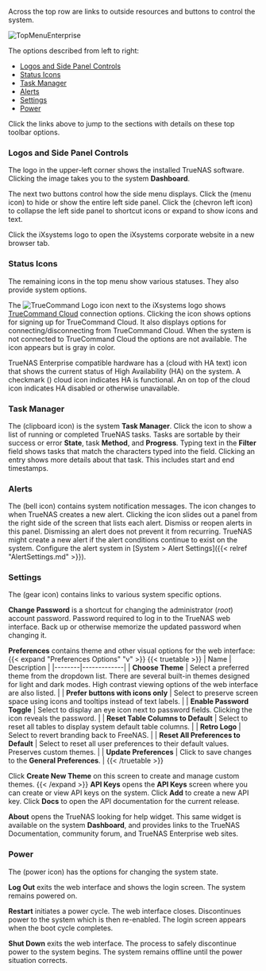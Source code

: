 &NewLine;

Across the top row are links to outside resources and buttons to control the system.

<img src="/images/CORE/Dashboard/TopMenuEnterprise.png" alt="TopMenuEnterprise">

The options described from left to right:

* [Logos and Side Panel Controls](#logos-and-side-panel-controls)
* [Status Icons](#status-icons)
* [Task Manager](#task-manager)
* [Alerts](#alerts) 
* [Settings](#settings)
* [Power](#power)

Click the links above to jump to the sections with details on these top toolbar options.

### Logos and Side Panel Controls

The logo in the upper-left corner shows the installed TrueNAS software.
Clicking the image takes you to the system **Dashboard**.

The next two buttons control how the side menu displays.
Click the <span class="iconify" data-icon="ic:round-menu"></span> (menu icon) to hide or show the entire left side panel.
Click the <span class="iconify" data-icon="ic:baseline-chevron-left"></span> (chevron left icon) to collapse the left side panel to shortcut icons or expand to show icons and text.

Click the iXsystems logo to open the iXsystems corporate website in a new browser tab.

### Status Icons

The remaining icons in the top menu show various statuses. They also provide system options.

The <img src="/favicon/tc-favicon-black-32x32.png" alt="TrueCommand Logo"> icon next to the iXsystems logo shows <a href="https://www.truenas.com/truecommand/">TrueCommand Cloud</a> connection options.
Clicking the icon shows options for signing up for TrueCommand Cloud. It also displays options for connecting/disconnecting from TrueCommand Cloud.
When the system is not connected to TrueCommand Cloud the options are not available.
The icon appears but is gray in color.

TrueNAS Enterprise compatible hardware has a <span class="iconify" data-icon="ic:baseline-cloud"></span> (cloud with HA text) icon that shows the current status of High Availability (HA) on the system.
A checkmark (<span class="iconify" data-icon="ic:sharp-cloud-done"></span>) cloud icon indicates HA is functional.
An <span class="iconify" data-icon="bi:x"></span> on top of the cloud icon indicates HA disabled or otherwise unavailable.

### Task Manager

The <span class="iconify" data-icon="ic:baseline-assignment"></span> (clipboard icon) is the system **Task Manager**.
Click the icon to show a list of running or completed TrueNAS tasks.
Tasks are sortable by their success or error **State**, task **Method**, and **Progress**.
Typing text in the <span class="iconify" data-icon="fa:search"></span> **Filter** field shows tasks that match the characters typed into the field.
Clicking an entry shows more details about that task. This includes start and end timestamps.

### Alerts

The <span class="iconify" data-icon="clarity:bell-solid"></span> (bell icon) contains system notification messages.
The icon changes to <span class="iconify" data-icon="clarity:bell-solid-badged"></span> when TrueNAS creates a new alert.
Clicking the icon slides out a panel from the right side of the screen that lists each alert.
Dismiss or reopen alerts in this panel.
Dismissing an alert does not prevent it from recurring. TrueNAS might create a new alert if the alert conditions continue to exist on the system.
Configure the alert system in [System > Alert Settings]({{< relref "AlertSettings.md" >}}).

### Settings

The <span class="iconify" data-icon="fa6-solid:gear"></span> (gear icon) contains links to various system specific options.

<span class="iconify" data-icon="ic:baseline-dialpad"></span> **Change Password** is a shortcut for changing the administrator (*root*) account password.
Password required to log in to the TrueNAS web interface.
Back up or otherwise memorize the updated password when changing it.

<span class="iconify" data-icon="ic:outline-settings-applications"></span> **Preferences** contains theme and other visual options for the web interface:
{{< expand "Preferences Options" "v" >}}
{{< truetable >}}
| Name | Description |
|--------|-------------|
| **Choose Theme** | Select a preferred theme from the dropdown list. There are several built-in themes designed for light and dark modes. High contrast viewing options of the web interface are also listed. |
| **Prefer buttons with icons only** | Select to preserve screen space using icons and tooltips instead of text labels. |
| **Enable Password Toggle** | Select to display an eye icon next to password fields. Clicking the icon reveals the password. |
| **Reset Table Columns to Default** | Select to reset all tables to display system default table columns. |
| **Retro Logo** | Select to revert branding back to FreeNAS. |
| **Reset All Preferences to Default** | Select to reset all user preferences to their default values. Preserves custom themes. |
| **Update Preferences** | Click to save changes to the **General Preferences**. |
{{< /truetable >}}

Click **Create New Theme** on this screen to create and manage custom themes.
{{< /expand >}}
<span class="iconify" data-icon="ic:baseline-computer"></span> **API Keys** opens the **API Keys** screen where you can create or view API keys on the system. Click **Add** to create a new API key. Click **Docs** to open the API documentation for the current release.

<span class="iconify" data-icon="mdi:information-outline"></span> **About** opens the TrueNAS looking for help widget. This same widget is available on the system **Dashboard**, and provides links to the TrueNAS Documentation, community forum, and TrueNAS Enterprise web sites.

### Power

The <span class="iconify" data-icon="clarity:bell-solid"></span> (power icon) has the options for changing the system state.

<span class="iconify" data-icon="ic:round-exit-to-app"></span> **Log Out** exits the web interface and shows the login screen.
The system remains powered on.

<span class="iconify" data-icon="ic:baseline-replay"></span> **Restart** initiates a power cycle.
The web interface closes. Discontinues power to the system which is then re-enabled.
The login screen appears when the boot cycle completes.

<span class="iconify" data-icon="ic:baseline-power-settings-new"></span> **Shut Down** exits the web interface. The process to safely discontinue power to the system begins.
The system remains offline until the power situation corrects.